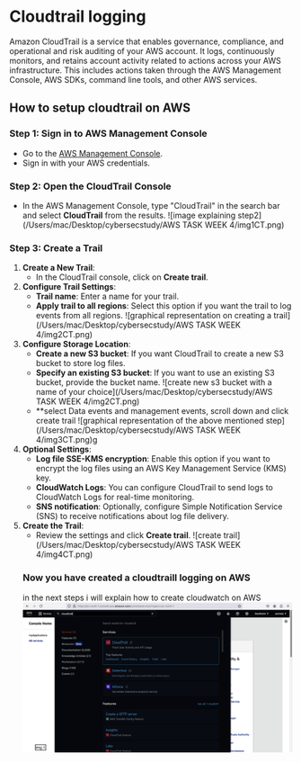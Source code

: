 # Cloudtrail logging
 Amazon CloudTrail is a service that enables governance, compliance, and operational and risk auditing of your AWS account. It logs, continuously monitors, and retains account activity related to actions across your AWS infrastructure. This includes actions taken through the AWS Management Console, AWS SDKs, command line tools, and other AWS services.
## How to setup cloudtrail on AWS 
### Step 1: Sign in to AWS Management Console
- Go to the [AWS Management Console](https://aws.amazon.com/console/).
- Sign in with your AWS credentials.
### Step 2: Open the CloudTrail Console
- In the AWS Management Console, type "CloudTrail" in the search bar and select **CloudTrail** from the results.
![image explaining step2](/Users/mac/Desktop/cybersecstudy/AWS TASK WEEK 4/img1CT.png)
### Step 3: Create a Trail
1. **Create a New Trail**:
   - In the CloudTrail console, click on **Create trail**.
2. **Configure Trail Settings**:
   - **Trail name**: Enter a name for your trail.
   - **Apply trail to all regions**: Select this option if you want the trail to log events from all regions.
   ![graphical representation on creating a trail](/Users/mac/Desktop/cybersecstudy/AWS TASK WEEK 4/img2CT.png)
3. **Configure Storage Location**:
   - **Create a new S3 bucket**: If you want CloudTrail to create a new S3 bucket to store log files.
   - **Specify an existing S3 bucket**: If you want to use an existing S3 bucket, provide the bucket name.
   ![create new s3 bucket with a name of your choice](/Users/mac/Desktop/cybersecstudy/AWS TASK WEEK 4/img2CT.png)
   - **select Data events and management events, scroll down and click create trail
   ![graphical representation of the above mentioned step](/Users/mac/Desktop/cybersecstudy/AWS TASK WEEK 4/img3CT.png)g
4. **Optional Settings**:
   - **Log file SSE-KMS encryption**: Enable this option if you want to encrypt the log files using an AWS Key Management Service (KMS) key.
   - **CloudWatch Logs**: You can configure CloudTrail to send logs to CloudWatch Logs for real-time monitoring.
   - **SNS notification**: Optionally, configure Simple Notification Service (SNS) to receive notifications about log file delivery.
5. **Create the Trail**:
   - Review the settings and click **Create trail**.
   ![create trail](/Users/mac/Desktop/cybersecstudy/AWS TASK WEEK 4/img4CT.png)
   ### Now you have created a cloudtraill logging on AWS
   in the next steps i will explain how to create cloudwatch on AWS
   ![nijja](./AWS%20TASK%20WEEK%204/img1CT.png) 
